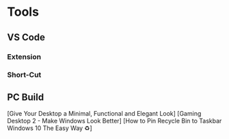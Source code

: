# Tools

## VS Code

### Extension

### Short-Cut


## PC Build

[Give Your Desktop a Minimal, Functional and Elegant Look]
[Gaming Desktop 2 - Make Windows Look Better]
[How to Pin Recycle Bin to Taskbar Windows 10 The Easy Way ♻]
